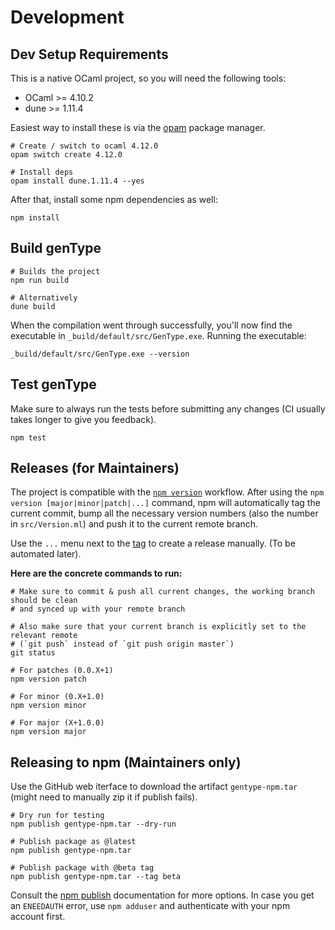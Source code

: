 # Development

## Dev Setup Requirements

This is a native OCaml project, so you will need the following tools:
- OCaml >= 4.10.2
- dune >= 1.11.4

Easiest way to install these is via the [opam](https://opam.ocaml.org/doc/Install.html) package manager.

```
# Create / switch to ocaml 4.12.0
opam switch create 4.12.0

# Install deps
opam install dune.1.11.4 --yes
```

After that, install some npm dependencies as well:

```
npm install
```

## Build genType

```
# Builds the project
npm run build

# Alternatively
dune build
```

When the compilation went through successfully, you'll now find the executable in `_build/default/src/GenType.exe`.
Running the executable:

```
_build/default/src/GenType.exe --version
```

## Test genType

Make sure to always run the tests before submitting any changes (CI usually takes
longer to give you feedback).

```
npm test
```

## Releases (for Maintainers)

The project is compatible with the [`npm
version`](https://docs.npmjs.com/cli/version) workflow. After using the `npm
version [major|minor|patch|...]` command, npm will automatically tag the
current commit, bump all the necessary version numbers (also the number in
`src/Version.ml`) and push it to the current remote branch.

Use the `...` menu next to the [tag](https://github.com/rescript-association/genType/tags) to create a release manually. (To be automated later).

**Here are the concrete commands to run:**

```
# Make sure to commit & push all current changes, the working branch should be clean
# and synced up with your remote branch

# Also make sure that your current branch is explicitly set to the relevant remote
# (`git push` instead of `git push origin master`)
git status

# For patches (0.0.X+1)
npm version patch

# For minor (0.X+1.0)
npm version minor

# For major (X+1.0.0)
npm version major
```

## Releasing to npm (Maintainers only)

Use the GitHub web iterface to download the artifact `gentype-npm.tar` (might need to manually zip it if publish fails).

```
# Dry run for testing
npm publish gentype-npm.tar --dry-run

# Publish package as @latest
npm publish gentype-npm.tar

# Publish package with @beta tag
npm publish gentype-npm.tar --tag beta
```

Consult the [npm publish](https://docs.npmjs.com/cli/publish) documentation for more options.
In case you get an `ENEEDAUTH` error, use `npm adduser` and authenticate with your npm account first.
